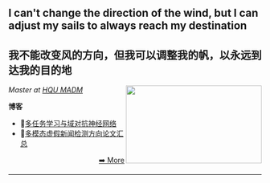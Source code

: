 <h2>I can't change the direction of the wind, but I can adjust my sails to always reach my destination</h2>
<h2>我不能改变风的方向，但我可以调整我的帆，以永远到达我的目的地</h2>

<p><em>Master at <a href="https://www.hqu.edu.cn/">HQU MADM</a></em>


<img align='right' src="https://media.giphy.com/media/836HiJc7pgzy8iNXCn/giphy.gif" width="270" height="155"/>




**博客**
<!-- BLOG-POST-LIST:START -->
- 📕[多任务学习与域对抗神经网络](https://crushr.github.io/2021/11/05/%E5%A4%9A%E4%BB%BB%E5%8A%A1%E5%AD%A6%E4%B9%A0%E4%B8%8E%E5%9F%9F%E5%AF%B9%E6%8A%97%E7%A5%9E%E7%BB%8F%E7%BD%91%E7%BB%9C/)
- 📕[多模态虚假新闻检测方向论文汇总](https://crushr.github.io/2021/11/03/%E5%A4%9A%E6%A8%A1%E6%80%81%E8%99%9A%E5%81%87%E6%96%B0%E9%97%BB%E6%A3%80%E6%B5%8B%E6%96%B9%E5%90%91%E8%AE%BA%E6%96%87%E6%96%B9%E6%B3%95%E5%92%8C%E6%A8%A1%E5%9E%8B/)
<p align="right"><a href="https://crushr.github.io/">➡️ More</a></p>
<!-- BLOG-POST-LIST:END -->

-------

